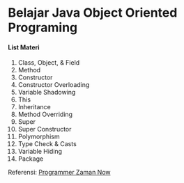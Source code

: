 # Belajar Java Object Oriented Programing
#### List Materi
1. Class, Object, & Field
2. Method
3. Constructor
4. Constructor Overloading
5. Variable Shadowing
6. This
7. Inheritance
8. Method Overriding
9. Super
10. Super Constructor
11. Polymorphism
12. Type Check & Casts
13. Variable Hiding
14. Package

Referensi:  [Programmer Zaman Now](https://www.youtube.com/ProgrammerZamanNow)